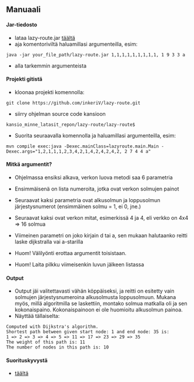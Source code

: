 ## Manuaali

#### Jar-tiedosto

* lataa lazy-route.jar [täältä](https://github.com/inkeriV/lazy-route/releases)
* aja komentoriviltä haluamillasi argumenteilla, esim:
```
java -jar your_file_path/lazy-route.jar 1,1,1,1,1,1,1,1,1, 1 9 3 3 a
```
* alla tarkemmin argumenteista


#### Projekti gitistä

* kloonaa projekti komennolla:
```
git clone https://github.com/inkeriV/lazy-route.git
``` 
* siirry ohjelman source code kansioon
```
kansio_minne_latasit_repon/lazy-route/lazy-route$
```
* Suorita seuraavalla komennolla ja haluamillasi argumenteilla, esim:
```
mvn compile exec:java -Dexec.mainClass=lazyroute.main.Main -Dexec.args="1,2,1,1,1,2,3,4,2,1,4,2,4,2,4,2, 2 7 4 4 a"
```

#### Mitkä argumentit?

* Ohjelmassa ensiksi alkava, verkon luova metodi saa 6 parametria
* Ensimmäisenä on lista numeroita, jotka ovat verkon solmujen painot
* Seuraavat kaksi parametria ovat alkusolmun ja loppusolmun järjestysnumerot (ensimmäinen solmu = 1, ei 0, jne.)
* Seuraavat kaksi ovat verkon mitat, esimerkissä 4 ja 4, eli verkko on 4x4 => 16 solmua
* Viimeinen parametri on joko kirjain d tai a, sen mukaan halutaanko reitti laske dijkstralla vai a-starilla

* Huom! Välilyönti erottaa argumentit toisistaan.
* Huom! Laita pilkku viimeisenkin luvun jälkeen listassa

#### Output
* Output jäi valitettavasti vähän köppäiseksi, ja reitti on esitetty vain solmujen järjestysnumeroina alkusolmusta loppusolmuun. Mukana myös, millä algoritmilla se laskettiin, montako solmua matkalla oli ja sen kokonaispaino. Kokonaispainoon ei ole huomioitu alkusolmun painoa.
* Näyttää tällaiselta:
``` 
Computed with Dijkstra's algorithm.
Shortest path between given start node: 1 and end node: 35 is:
1 => 2 => 3 => 4 => 5 => 11 => 17 => 23 => 29 => 35
The weight of this path is: 11
The number of nodes in this path is: 10
```

#### Suorituskyvystä
* [täältä](https://github.com/inkeriV/lazy-route/blob/master/docs/testaus.md)
